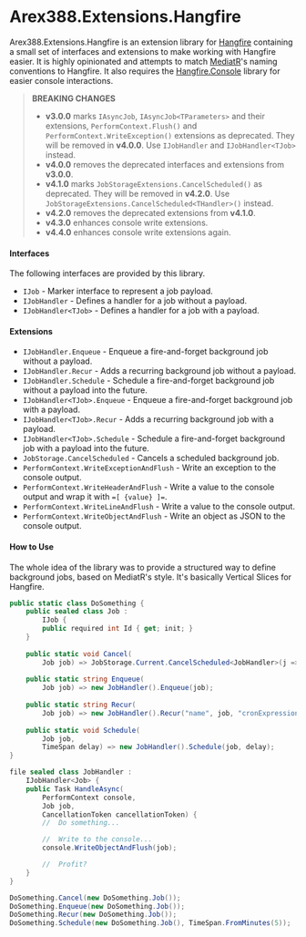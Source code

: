 # Arex388.Extensions.Hangfire

Arex388.Extensions.Hangfire is an extension library for [Hangfire](https://github.com/HangfireIO/Hangfire) containing a small set of interfaces and extensions to make working with Hangfire easier. It is highly opinionated and attempts to match [MediatR](https://github.com/jbogard/MediatR)'s naming conventions to Hangfire. It also requires the [Hangfire.Console](https://github.com/pieceofsummer/Hangfire.Console) library for easier console interactions.



> **BREAKING CHANGES**
>
> - **v3.0.0** marks `IAsyncJob`, `IAsyncJob<TParameters>` and their extensions, `PerformContext.Flush()` and `PerformContext.WriteException()` extensions as deprecated. They will be removed in **v4.0.0**. Use `IJobHandler` and `IJobHandler<TJob>` instead.
> - **v4.0.0** removes the deprecated interfaces and extensions from **v3.0.0**.
> - **v4.1.0** marks `JobStorageExtensions.CancelScheduled()` as deprecated. They will be removed in **v4.2.0**. Use `JobStorageExtensions.CancelScheduled<THandler>()` instead.
> - **v4.2.0** removes the deprecated extensions from **v4.1.0**.
> - **v4.3.0** enhances console write extensions.
> - **v4.4.0** enhances console write extensions again.



#### Interfaces

The following interfaces are provided by this library.

- `IJob` - Marker interface to represent a job payload.
- `IJobHandler` - Defines a handler for a job without a payload.
- `IJobHandler<TJob>` - Defines a handler for a job with a payload.



#### Extensions

- `IJobHandler.Enqueue` - Enqueue a fire-and-forget background job without a payload.
- `IJobHandler.Recur` - Adds a recurring background job without a payload.
- `IJobHandler.Schedule` - Schedule a fire-and-forget background job without a payload into the future.
- `IJobHandler<TJob>.Enqueue` - Enqueue a fire-and-forget background job with a payload.
- `IJobHandler<TJob>.Recur` - Adds a recurring background job with a payload.
- `IJobHandler<TJob>.Schedule` - Schedule a fire-and-forget background job with a payload into the future.
- `JobStorage.CancelScheduled` - Cancels a scheduled background job.
- `PerformContext.WriteExceptionAndFlush` - Write an exception to the console output.
- `PerformContext.WriteHeaderAndFlush` - Write a value to the console output and wrap it with `=[ {value} ]=`.
- `PerformContext.WriteLineAndFlush` - Write a value to the console output.
- `PerformContext.WriteObjectAndFlush` - Write an object as JSON to the console output.



#### How to Use

The whole idea of the library was to provide a structured way to define background jobs, based on MediatR's style. It's basically Vertical Slices for Hangfire.

```c#
public static class DoSomething {
    public sealed class Job :
    	IJob {
        public required int Id { get; init; }
    }
    
    public static void Cancel(
    	Job job) => JobStorage.Current.CancelScheduled<JobHandler>(j => ((Job)j.Value.Job.Args[1]).Id == job.Id);
    
    public static string Enqueue(
    	Job job) => new JobHandler().Enqueue(job);
    
    public static string Recur(
    	Job job) => new JobHandler().Recur("name", job, "cronExpression");
    
    public static void Schedule(
    	Job job,
    	TimeSpan delay) => new JobHandler().Schedule(job, delay);
}

file sealed class JobHandler :
    IJobHandler<Job> {
    public Task HandleAsync(
        PerformContext console,
        Job job,
        CancellationToken cancellationToken) {
        //	Do something...

        //	Write to the console...
        console.WriteObjectAndFlush(job);

        //	Profit?
    }
}

DoSomething.Cancel(new DoSomething.Job());
DoSomething.Enqueue(new DoSomething.Job());
DoSomething.Recur(new DoSomething.Job());
DoSomething.Schedule(new DoSomething.Job(), TimeSpan.FromMinutes(5));
```
